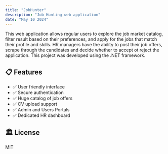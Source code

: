 ```yaml
---
title: "JobHunter"
description: "Job Hunting web application"
date: "May 10 2024"
---
```


<!-- ![StoreID](/fuzzie.png) -->

This web application allows regular users to explore the job market catalog, filter result based on their preferences, and apply for the jobs that match their profile and skills. HR managers have the ability to post their job offers, scrape through the candidates and decide whether to accept ot reject the application. This project was developed using the .NET framework.

## 📋 Features

- ✅ User friendly interface
- ✅ Secure authentication
- ✅ Huge catalog of job offers
- ✅ CV upload support
- ✅ Admin and Users Portals
- ✅ Dedicated HR dashboard 

## 🏛️ License

MIT